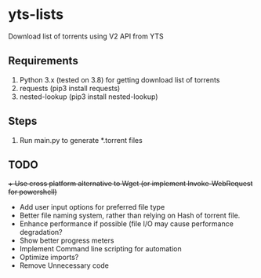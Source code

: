 # yts-lists
Download list of torrents using V2 API from YTS

## Requirements
1. Python 3.x (tested on 3.8) for getting download list of torrents
2. requests (pip3 install requests)
3. nested-lookup (pip3 install nested-lookup)

## Steps
1. Run main.py to generate \*.torrent files

## TODO
~~+ Use cross platform alternative to Wget (or implement Invoke-WebRequest for powershell)~~
+ Add user input options for preferred file type
+ Better file naming system, rather than relying on Hash of torrent file.
+ Enhance performance if possible (file I/O may cause performance degradation?
+ Show better progress meters
+ Implement Command line scripting for automation
+ Optimize imports?
+ Remove Unnecessary code

